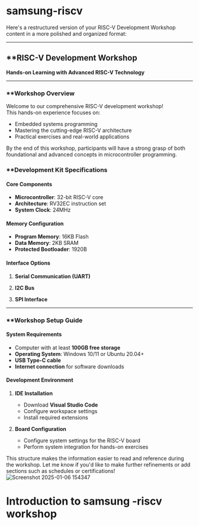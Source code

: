 # samsung-riscv
Here's a restructured version of your RISC-V Development Workshop content in a more polished and organized format:

---

## **RISC-V Development Workshop   
**Hands-on Learning with Advanced RISC-V Technology**

---

### **Workshop Overview  
Welcome to our comprehensive RISC-V development workshop!  
This hands-on experience focuses on:  
- Embedded systems programming  
- Mastering the cutting-edge RISC-V architecture  
- Practical exercises and real-world applications  

By the end of this workshop, participants will have a strong grasp of both foundational and advanced concepts in microcontroller programming.  
### **Development Kit Specifications  

#### **Core Components**  
- **Microcontroller**: 32-bit RISC-V core  
- **Architecture**: RV32EC instruction set  
- **System Clock**: 24MHz  

#### **Memory Configuration**  
- **Program Memory**: 16KB Flash  
- **Data Memory**: 2KB SRAM  
- **Protected Bootloader**: 1920B  

#### **Interface Options**  

1. **Serial Communication (UART)**    

2. **I2C Bus**   

3. **SPI Interface**   

---

### **Workshop Setup Guide  

#### **System Requirements**  
- Computer with at least **100GB free storage**  
- **Operating System**: Windows 10/11 or Ubuntu 20.04+  
- **USB Type-C cable**  
- **Internet connection** for software downloads  

#### **Development Environment**  
1. **IDE Installation**  
   - Download **Visual Studio Code**  
   - Configure workspace settings  
   - Install required extensions  

2. **Board Configuration**  
   - Configure system settings for the RISC-V board  
   - Perform system integration for hands-on exercises  

This structure makes the information easier to read and reference during the workshop. Let me know if you'd like to make further refinements or add sections such as schedules or certifications!
![Screenshot 2025-01-06 154347](https://github.com/user-attachments/assets/95cb8ce0-7392-4c9f-bdab-6578d00a033b)
# Introduction to samsung -riscv workshop
